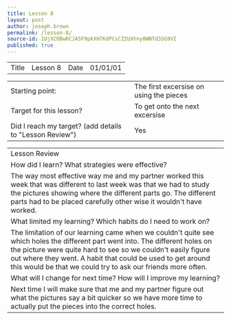 ```yaml
---
title: Lesson 8
layout: post
author: joseph.brown
permalink: /lesson-8/
source-id: 1UjXCOBwRCJA5F9pkXH7KdPCsCZ2UXhny8WNTd3SG9VI
published: true
---
```

<table>
  <tr>
    <td>Title</td>
    <td>Lesson 8</td>
    <td>Date</td>
    <td>01/01/01</td>
  </tr>
</table>


<table>
  <tr>
    <td>Starting point:</td>
    <td>The first excersise on using the pieces</td>
  </tr>
  <tr>
    <td>Target for this lesson?</td>
    <td>To get onto the next excersise</td>
  </tr>
  <tr>
    <td>Did I reach my target? 
(add details to "Lesson Review")</td>
    <td> Yes</td>
  </tr>
</table>


<table>
  <tr>
    <td>Lesson Review</td>
  </tr>
  <tr>
    <td>How did I learn? What strategies were effective? </td>
  </tr>
  <tr>
    <td>The way most effective way me and my partner worked this week that was different to last week was that we had to study the pictures showing where the different parts go. The different parts had to be placed carefully other wise it wouldn't have worked.</td>
  </tr>
  <tr>
    <td>What limited my learning? Which habits do I need to work on? </td>
  </tr>
  <tr>
    <td>The limitation of our learning came when we couldn't quite see which holes the different part went into. The different holes on the picture were quite hard to see so we couldn't easily figure out where they went. A habit that could be used to get around this would be that we could try to ask our friends more often.</td>
  </tr>
  <tr>
    <td>What will I change for next time? How will I improve my learning?</td>
  </tr>
  <tr>
    <td>Next time I will make sure that me and my partner figure out what the pictures say a bit quicker so we have more time to actually put the pieces into the correct holes.</td>
  </tr>
</table>


